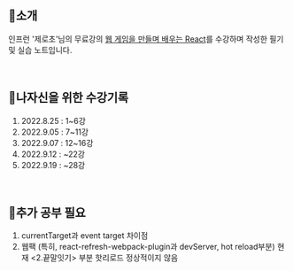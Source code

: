 ## **🔎소개**  
인프런 '제로초'님의 무료강의 [웹 게임을 만들며 배우는 React](https://www.inflearn.com/dashboard)를 수강하며
작성한 필기 및 실습 노트입니다.

<br/>

## **🧭나자신을 위한 수강기록**  
1. 2022.8.25 : 1~6강
2. 2022.9.05 : 7~11강
3. 2022.9.07 : 12~16강
4. 2022.9.12 : ~22강
5. 2022.9.19 : ~28강

<br/>

## **🤔추가 공부 필요**
1. currentTarget과 event target 차이점
2. 웹팩 (특히, react-refresh-webpack-plugin과 devServer, hot reload부분) 현재 <2.끝말잇기> 부분 핫리로드 정상적이지 않음

<br/>

